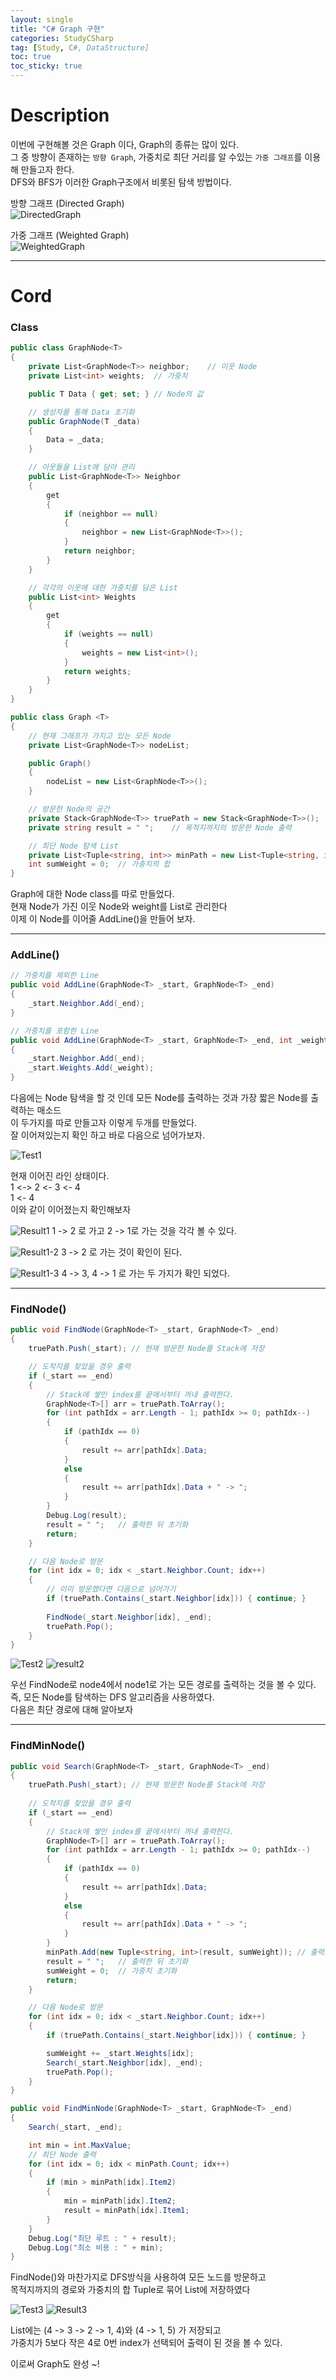 ```yaml
---
layout: single
title: "C# Graph 구현"
categories: StudyCSharp
tag: [Study, C#, DataStructure]
toc: true
toc_sticky: true
---
```


# Description

이번에 구현해볼 것은 Graph 이다, Graph의 종류는 많이 있다. <br>
그 중 방향이 존재하는 `방향 Graph`, 가중치로 최단 거리를 알 수있는 `가중 그래프`를 이용해 만들고자 한다. <br>
DFS와 BFS가 이러한 Graph구조에서 비롯된 탐색 방법이다.<br>

방향 그래프 (Directed Graph) <br>
![DirectedGraph](https://user-images.githubusercontent.com/97664446/171624163-50d9417f-a758-4b16-b409-3713569fb35e.png)

가중 그래프 (Weighted Graph) <br>
![WeightedGraph](https://user-images.githubusercontent.com/97664446/171624165-6f6d7f64-5d9b-4ed5-9643-52db902a3018.png)

***

# Cord
### Class
```c#
public class GraphNode<T>
{
    private List<GraphNode<T>> neighbor;    // 이웃 Node
    private List<int> weights;  // 가중치

    public T Data { get; set; } // Node의 값

    // 생성자를 통해 Data 초기화
    public GraphNode(T _data)
    {
        Data = _data;
    }

    // 이웃들을 List에 담아 관리
    public List<GraphNode<T>> Neighbor
    {
        get 
        {
            if (neighbor == null)
            {
                neighbor = new List<GraphNode<T>>();
            }
            return neighbor; 
        }
    }

    // 각각의 이웃에 대한 가중치를 담은 List
    public List<int> Weights
    {
        get 
        {
            if (weights == null)
            {
                weights = new List<int>();
            }
            return weights; 
        }
    }
}

public class Graph <T>
{
    // 현재 그래프가 가지고 있는 모든 Node
    private List<GraphNode<T>> nodeList;

    public Graph()
    {
        nodeList = new List<GraphNode<T>>();
    }

    // 방문한 Node의 공간
    private Stack<GraphNode<T>> truePath = new Stack<GraphNode<T>>();   // 방문한 Node 저장
    private string result = " ";    // 목적지까지의 방문한 Node 출력

    // 최단 Node 탐색 List
    private List<Tuple<string, int>> minPath = new List<Tuple<string, int>>();    // (result, weight)를 저장
    int sumWeight = 0;  // 가충치의 합
}
```

Graph에 대한 Node class를 따로 만들었다. <br>
현재 Node가 가진 이웃 Node와 weight를 List로 관리한다 <br>
이제 이 Node를 이어줄 AddLine()을 만들어 보자. <br> 

***

### AddLine()
```c#
// 가중치를 제외한 Line
public void AddLine(GraphNode<T> _start, GraphNode<T> _end)
{
    _start.Neighbor.Add(_end);
}

// 가중치를 포함한 Line
public void AddLine(GraphNode<T> _start, GraphNode<T> _end, int _weight)
{
    _start.Neighbor.Add(_end);
    _start.Weights.Add(_weight);
}
```

다음에는 Node 탐색을 할 것 인데 모든 Node를 출력하는 것과 가장 짧은 Node를 출력하는 매소드 <br>
이 두가지를 따로 만들고자 이렇게 두개를 만들었다. <br>
잘 이어져있는지 확인 하고 바로 다음으로 넘어가보자. <br> 

![Test1](https://user-images.githubusercontent.com/97664446/171627266-7f81a487-144e-4aeb-b2b0-c0ae3d613818.PNG)

현재 이어진 라인 상태이다. <br>
1 <-> 2 <- 3 <- 4        <br>
1 <- 4                   <br>
이와 같이 이어졌는지 확인해보자 <br>

![Result1](https://user-images.githubusercontent.com/97664446/171627268-9a99f8c5-75d9-4b9b-af52-1f0ee6b1aa85.PNG)
1 -> 2 로 가고 2 -> 1로 가는 것을 각각 볼 수 있다. <br>

![Result1-2](https://user-images.githubusercontent.com/97664446/171627271-4fcc993b-8aed-4cb8-9148-4da5ed2347b3.PNG)
3 -> 2 로 가는 것이 확인이 된다.

![Result1-3](https://user-images.githubusercontent.com/97664446/171627272-8b82fb2a-b1a2-4b3c-b3d3-1be11118705c.PNG)
4 -> 3, 4 -> 1 로 가는 두 가지가 확인 되었다. <br>

***

### FindNode()
```c#
public void FindNode(GraphNode<T> _start, GraphNode<T> _end)
{
    truePath.Push(_start); // 현재 방문한 Node를 Stack에 저장

    // 도착지를 찾았을 경우 출력
    if (_start == _end)
    {
        // Stack에 쌓인 index를 끝에서부터 꺼내 출력한다.
        GraphNode<T>[] arr = truePath.ToArray();
        for (int pathIdx = arr.Length - 1; pathIdx >= 0; pathIdx--)
        {
            if (pathIdx == 0)
            {
                result += arr[pathIdx].Data;
            }
            else
            {
                result += arr[pathIdx].Data + " -> ";
            }
        }
        Debug.Log(result);
        result = " ";   // 출력한 뒤 초기화
        return;
    }

    // 다음 Node로 방문
    for (int idx = 0; idx < _start.Neighbor.Count; idx++)
    { 
        // 이미 방문했다면 다음으로 넘어가기
        if (truePath.Contains(_start.Neighbor[idx])) { continue; }
    
        FindNode(_start.Neighbor[idx], _end);
        truePath.Pop();     
    }
}
```

![Test2](https://user-images.githubusercontent.com/97664446/171629630-7d683496-1aaf-4d87-afdb-ca1ad3fed65a.PNG) ![result2](https://user-images.githubusercontent.com/97664446/171629627-dc13b5df-32e4-4ee4-a36d-659ca4c7f08c.PNG)

우선 FindNode로 node4에서 node1로 가는 모든 경로를 출력하는 것을 볼 수 있다. <br>
즉, 모든 Node를 탐색하는 DFS 알고리즘을 사용하였다. <br>
다음은 최단 경로에 대해 알아보자 <br>

***

### FindMinNode()
```c#
public void Search(GraphNode<T> _start, GraphNode<T> _end)
{
    truePath.Push(_start); // 현재 방문한 Node를 Stack에 저장
    
    // 도착지를 찾았을 경우 출력
    if (_start == _end)
    {
        // Stack에 쌓인 index를 끝에서부터 꺼내 출력한다.
        GraphNode<T>[] arr = truePath.ToArray();
        for (int pathIdx = arr.Length - 1; pathIdx >= 0; pathIdx--)
        {
            if (pathIdx == 0)
            {
                result += arr[pathIdx].Data;
            }
            else
            {
                result += arr[pathIdx].Data + " -> ";
            }
        }
        minPath.Add(new Tuple<string, int>(result, sumWeight)); // 출력값과 가중치 저장
        result = " ";   // 출력한 뒤 초기화
        sumWeight = 0;  // 가중치 초기화
        return;
    }

    // 다음 Node로 방문
    for (int idx = 0; idx < _start.Neighbor.Count; idx++)
    {
        if (truePath.Contains(_start.Neighbor[idx])) { continue; }

        sumWeight += _start.Weights[idx];
        Search(_start.Neighbor[idx], _end);
        truePath.Pop();
    }
}

public void FindMinNode(GraphNode<T> _start, GraphNode<T> _end)
{
    Search(_start, _end);

    int min = int.MaxValue;        
    // 최단 Node 출력
    for (int idx = 0; idx < minPath.Count; idx++)
    {     
        if (min > minPath[idx].Item2)
        {
            min = minPath[idx].Item2;
            result = minPath[idx].Item1;
        }
    }
    Debug.Log("최단 루트 : " + result);
    Debug.Log("최소 비용 : " + min);
}
```

FindNode()와 마찬가지로 DFS방식을 사용하여 모든 노드를 방문하고 <br>
목적지까지의 경로와 가중치의 합 Tuple로 묶어 List에 저장하였다 <br>

![Test3](https://user-images.githubusercontent.com/97664446/171631214-945d4b3d-80e3-4b3d-9be0-68122d501480.PNG) ![Result3](https://user-images.githubusercontent.com/97664446/171631207-86eb7262-fb7b-40c2-8cb2-9ee24711d7a6.PNG)

List에는 (4 -> 3 -> 2 -> 1, 4)와 (4 -> 1, 5) 가 저장되고 <br>
가중치가 5보다 작은 4로 0번 index가 선택되어 출력이 된 것을 볼 수 있다. <br> 

이로써 Graph도 완성 ~! <br>
